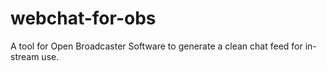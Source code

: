 # webchat-for-obs
A tool for Open Broadcaster Software to generate a clean chat feed for in-stream use.
